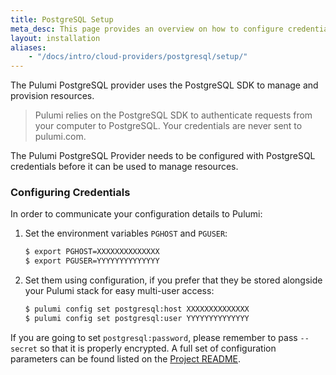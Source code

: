 ```yaml
---
title: PostgreSQL Setup
meta_desc: This page provides an overview on how to configure credentials for the Pulumi PostgreSQL Provider.
layout: installation
aliases:
    - "/docs/intro/cloud-providers/postgresql/setup/"
---
```


The Pulumi PostgreSQL provider uses the PostgreSQL SDK to manage and provision resources.

> Pulumi relies on the PostgreSQL SDK to authenticate requests from your computer to PostgreSQL. Your credentials are never sent
> to pulumi.com.

The Pulumi PostgreSQL Provider needs to be configured with PostgreSQL credentials
before it can be used to manage resources.

### Configuring Credentials

In order to communicate your configuration details to Pulumi:

1. Set the environment variables `PGHOST` and `PGUSER`:

    ```bash
    $ export PGHOST=XXXXXXXXXXXXXX
    $ export PGUSER=YYYYYYYYYYYYYY
    ```

1. Set them using configuration, if you prefer that they be stored alongside your Pulumi stack for easy multi-user access:

    ```bash
    $ pulumi config set postgresql:host XXXXXXXXXXXXXX
    $ pulumi config set postgresql:user YYYYYYYYYYYYYY
    ```

If you are going to set `postgresql:password`, please remember to pass `--secret` so that it is properly encrypted. A full set
of configuration parameters can be found listed on the [Project README](https://github.com/pulumi/pulumi-postgresql/blob/master/README.md).
